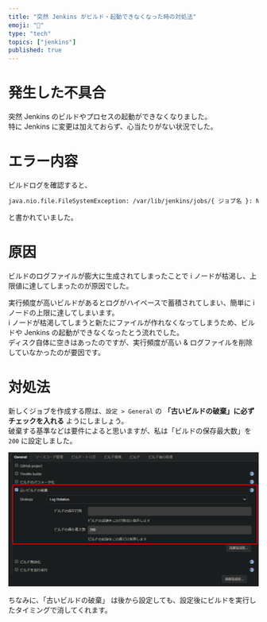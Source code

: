 ```yaml
---
title: "突然 Jenkins がビルド・起動できなくなった時の対処法"
emoji: "🤯"
type: "tech"
topics: ["jenkins"]
published: true
---
```



# 発生した不具合

突然 Jenkins のビルドやプロセスの起動ができなくなりました。  
特に Jenkins に変更は加えておらず、心当たりがない状況でした。


# エラー内容

ビルドログを確認すると、

```bash
java.nio.file.FileSystemException: /var/lib/jenkins/jobs/{ ジョブ名 }: No space left on device
```

と書かれていました。


# 原因

ビルドのログファイルが膨大に生成されてしまったことで i ノードが枯渇し、上限値に達してしまったのが原因でした。  

実行頻度が高いビルドがあるとログがハイペースで蓄積されてしまい、簡単に i ノードの上限に達してしまいます。  
i ノードが枯渇してしまうと新たにファイルが作れなくなってしまうため、ビルドや Jenkins の起動ができなくなったとう流れでした。  
ディスク自体に空きはあったのですが、実行頻度が高い & ログファイルを削除していなかったのが要因です。


# 対処法

新しくジョブを作成する際は、`設定 > General` の **「古いビルドの破棄」に必ずチェックを入れる** ようにしましょう。  
破棄する基準などは要件によると思いますが、私は「ビルドの保存最大数」を `200` に設定しました。

![](/images/67abdd7e8f159f/settings.png)

ちなみに、「古いビルドの破棄」 は後から設定しても、設定後にビルドを実行したタイミングで消してくれます。
